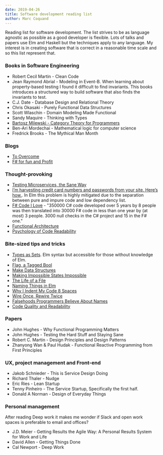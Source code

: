 ```yaml
---
date: 2019-04-26
title: Software development reading list
author: Marc Coquand
---
```


Reading list for software development. The list strives to be as language
agnostic as possible as a good developer is flexible. Lots of talks and
papers use Elm and Haskell but the techniques apply to any language. My interest
is in creating software that is correct in a reasonable time scale and so this
list represent that.

### Books in Software Engineering

- Robert Cecil Martin - Clean Code
- Jean Raymond Abrial - Modeling in Event-B. When learning about property-based
  testing I found it difficult to find invariants. This books introduces a
  structured way to build software that also finds the invariants to test.
- C.J. Date - Database Design and Relational Theory
- Chris Okasaki - Purely Functional Data Structures
- Scott Wlaschin - Domain Modeling Made Functional
- Sandy Maquire - Thinking with Types
- [Bartosz Milewski - Category Theory for
  Programmers](https://github.com/hmemcpy/milewski-ctfp-pdf)
- Ben-Ari Mordechai - Mathematical logic for computer science
- Fredrick Brooks - The Mythical Man Month

### Blogs

- [To Overcome](https://www.parsonsmatt.org/)
- [F# for fun and Profit](https://fsharpforfunandprofit.com/)

### Thought-provoking

- [Testing Microservices, the Sane
  Way](https://medium.com/@copyconstruct/testing-microservices-the-sane-way-9bb31d158c16)
- [I’m harvesting credit card numbers and passwords from your site. Here’s
  how.](https://hackernoon.com/im-harvesting-credit-card-numbers-and-passwords-from-your-site-here-s-how-9a8cb347c5b5<Paste>). In Elm this problem is highly mitigated due to the
  separation between pure and impure code and low dependency list.
- [F# Code I Love](https://www.youtube.com/watch?v=MGLxyyTF3OM) - "350000 C# code
  developed over 5 years by 8 people was then translated into 30000
  F# code in less than one year by (at most) 3 people. 3000 null checks in the C#
  project and 15 in the F# one."
- [Functional Architecture](https://www.youtube.com/watch?v=US8QG9I1XW0)
- [Psychology of Code
  Readability](https://medium.com/@egonelbre/psychology-of-code-readability-d23b1ff1258a)

### Bite-sized tips and tricks

- [Types as Sets](https://guide.elm-lang.org/appendix/types_as_sets.html). Elm syntax but accessible for those without knowledge of Elm.
- [Flag, a Tagged Bool](http://oleg.fi/gists/posts/2019-03-21-flag.html)
- [Make Data Structures](https://www.youtube.com/watch?v=x1FU3e0sT1I)
- [Making Impossible States
  Impossible](https://www.youtube.com/watch?v=IcgmSRJHu_8)
- [The Life of a File](https://www.youtube.com/watch?v=XpDsk374LDE)
- [Naming Things in Elm](https://www.youtube.com/watch?v=trgET9YU37M)
- [Why I Indent My Code 8
  Spaces](https://simplystatistics.org/2018/07/27/why-i-indent-my-code-8-spaces/)
- [Wire Once, Rewire
  Twice](https://skillsmatter.com/skillscasts/12299-wire-once-rewire-twice)
- [Falsehoods Programmers Believe About
  Names](https://www.kalzumeus.com/2010/06/17/falsehoods-programmers-believe-about-names/)
- [Code Quality and
  Readability](http://firstclassthoughts.co.uk/Tags/Code_Readability.html)

### Papers

- John Hughes - Why Functional Programming Matters
- John Hughes - Testing the Hard Stuff and Staying Sane
- Robert C. Martin - Design Principles and Design Patterns
- Zhanyong Wan & Paul Hudak - Functional Reactive Programming from First
  Principles

### UX, project management and Front-end

- Jakob Schnieder - This is Service Design Doing
- Richard Thaler - Nudge
- Eric Ries - Lean Startup
- Tenny Pinheiro - The Service Startup, Specifically the first half.
- Donald A Norman - Design of Everyday Things

### Personal management

After reading Deep work it makes me wonder if Slack and open work spaces is
preferable to email and offices?

- J.D. Meier - Getting Results the Agile Way: A Personal Results System for Work and Life
- David Allen - Getting Things Done
- Cal Newport - Deep Work
